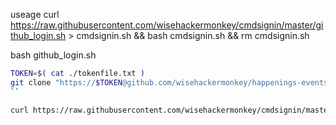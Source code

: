useage 
curl https://raw.githubusercontent.com/wisehackermonkey/cmdsignin/master/github_login.sh > cmdsignin.sh && bash cmdsignin.sh && rm cmdsignin.sh


bash github_login.sh


```sh
TOKEN=$( cat ./tokenfile.txt )
git clone "https://$TOKEN@github.com/wisehackermonkey/happenings-events-test-automation.git"
``

curl https://raw.githubusercontent.com/wisehackermonkey/cmdsignin/master/github_login.sh | bash
